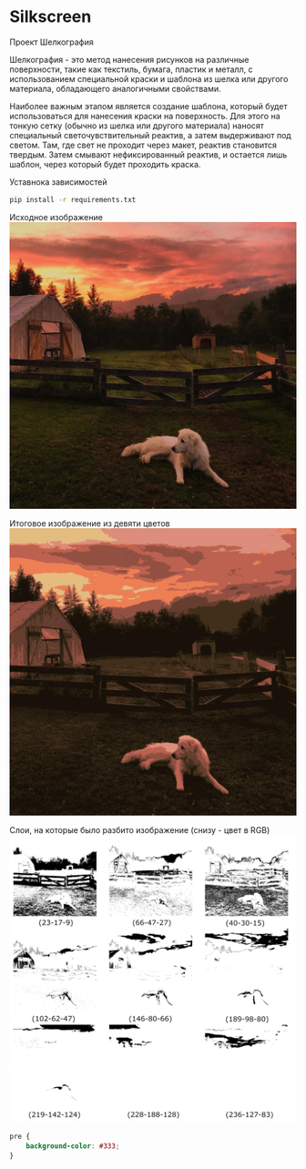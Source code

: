 # Silkscreen
 Проект Шелкография


 Шелкография - это метод нанесения рисунков на различные поверхности, такие как текстиль, бумага, пластик и металл, с использованием специальной краски и шаблона из шелка или другого материала, обладающего аналогичными свойствами.

 Наиболее важным этапом является создание шаблона, который будет использоваться для нанесения краски на поверхность. Для этого на тонкую сетку (обычно из шелка или другого материала) наносят специальный светочувствительный реактив, а затем выдерживают под светом. Там, где свет не проходит через макет, реактив становится твердым. Затем смывают нефиксированный реактив, и остается лишь шаблон, через который будет проходить краска.



 Уставнока зависимостей


 ```bash
 pip install -r requirements.txt
 ```


 Исходное изображение
![Alt text](/README/dog.jpg "Исходное изображение")


 Итоговое изображение из девяти цветов
![Alt text](/README/clustered_dog.jpg "Итоговое изображение")


 Слои, на которые было разбито изображение (снизу - цвет в RGB)
![Alt text](/README/dog_layers.png "Слои")



```css
pre {
    background-color: #333;
}
 ```

